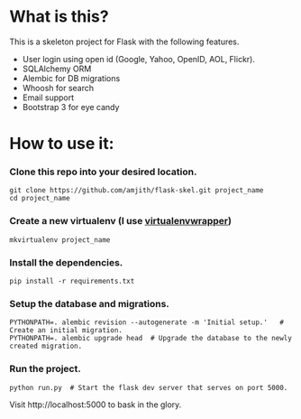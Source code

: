 # What is this?

This is a skeleton project for Flask with the following features.

* User login using open id (Google, Yahoo, OpenID, AOL, Flickr).
* SQLAlchemy ORM
* Alembic for DB migrations
* Whoosh for search
* Email support
* Bootstrap 3 for eye candy

# How to use it:

### Clone this repo into your desired location. 

    git clone https://github.com/amjith/flask-skel.git project_name
    cd project_name

### Create a new virtualenv (I use [virtualenvwrapper](http://virtualenvwrapper.readthedocs.org/en/latest/))

    mkvirtualenv project_name 

### Install the dependencies.

    pip install -r requirements.txt 

### Setup the database and migrations.

    PYTHONPATH=. alembic revision --autogenerate -m 'Initial setup.'   # Create an initial migration.
    PYTHONPATH=. alembic upgrade head  # Upgrade the database to the newly created migration.

### Run the project.

    python run.py  # Start the flask dev server that serves on port 5000.

Visit http://localhost:5000 to bask in the glory.
